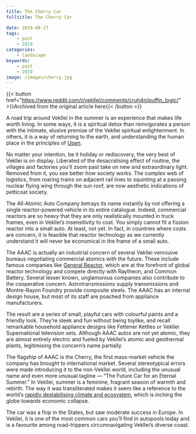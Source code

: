```yaml
---
title: The Cherry Car
fulltitle: The Cherry Car

date: 2019-08-17
tags:
    - post
    - 2019
categories:
    - landscape
keywords:
    - post
    - 2019
image: /images/cherry.jpg
---
```

{{< button href="https://www.reddit.com/r/vekllei/comments/cruh4n/puffin_logic/" >}}Archived from the original article here{{< /button >}}

A road trip around Vekllei in the summer is an experience that makes life worth living. In some ways, it is a spiritual detox than reinvigorates a person with the intimate, elusive premise of the Vekllei spiritual enlightenment. In others, it is a way of returning to the earth, and understanding the human place in the principles of [Upen](/utopia/vekllei/culture/religion/).

No matter your intention, be it holiday or rediscovery, the very best of Vekllei is on display. Liberated of the desacralising effect of routine, the villages and factories you’ll zoom past take on new and extraordinary light. Removed from it, you see better how society works. The complex web of logistics, from roaring trains on adjacent rail lines to squinting at a passing nuclear flying wing through the sun roof, are now aesthetic indications of petticoat society.

The All-Atomic Auto Company betrays its name instantly by not offering a single reactor-powered vehicle in its entire catalogue. Indeed, commercial reactors are so heavy that they are only realistically mounted in truck frames, even in Vekllei’s insensitivity to cost. You simply cannot fit a fission reactor into a small auto. At least, not yet. In fact, in countries where costs are concern, it is feasible that reactor technology as we currently understand it will never be economical in the frame of a small auto.

The AAAC is actually an industrial concern of several Vekllei venrouive bureaus negotiating commercial atomics with the future. These include famous companies like [General Reactor](https://www.reddit.com/r/worldbuilding/comments/a64ahs/the_cosmojet/), which are at the forefront of global reactor technology and compete directly with Raytheon, and Common Battery. Several lesser known, unglamorous companies also contribute to the cooperative concern. Astrotransmissions supply transmissions and Montre-Rayon Foundry provide composite steels. The AAAC has an internal design house, but most of its staff are poached from appliance manufacturers.

The result are a series of small, playful cars with colourful paints and a friendly look. They’re sleek and fun without being toylike, and recall remarkable household appliance designs like Fettener Kettles or Vekllei Supernational television sets. Although AAAC autos are not yet atomic, they are almost entirely electric and fueled by Vekllei’s atomic and geothermal plants, legitimising the concern’s name partially.

The flagship of AAAC is the Cherry, the first mass-market vehicle the company has brought to international market. Several stereotypical errors were made introducing it to the non-Vekllei world, including the unusual name and even more unusual tagline — “The Future Car for an Eternal Summer.” In Vekllei, summer is a feminine, fragrant season of warmth and rebirth. The way it was transliterated makes it seem like a reference to the world’s [rapidly destabilising climate and ecosystem](https://www.reddit.com/r/worldbuilding/comments/c21zvo/hot_summers_in_the_arctic_and_newda_architecture/), which is inching the globe towards economic collapse.

The car was a flop in the States, but saw moderate success in Europe. In Vekllei, it is one of the most common cars you’ll find in autopools today and is a favourite among road-trippers circumnavigating Vekllei’s diverse coast.
